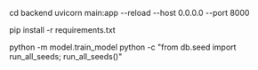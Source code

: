 cd backend
uvicorn main:app --reload --host 0.0.0.0 --port 8000

pip install -r requirements.txt

python -m model.train_model
python -c "from db.seed import run_all_seeds; run_all_seeds()"
